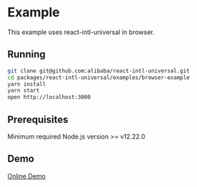 # Example
This example uses react-intl-universal in browser.

## Running
```bash
git clone git@github.com:alibaba/react-intl-universal.git
cd packages/react-intl-universal/examples/browser-example
yarn install
yarn start
open http://localhost:3000
```

## Prerequisites
Minimum required Node.js version >= v12.22.0

## Demo
[Online Demo](https://fe-tool.com/react-intl-universal)

